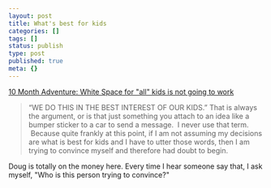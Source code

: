 ```yaml
---
layout: post
title: What's best for kids
categories: []
tags: []
status: publish
type: post
published: true
meta: {}
---
```


[10 Month Adventure: White Space for "all" kids is not going to work](http://dougtimm.blogspot.com/2015/11/white-space-for-all-kids-is-not-going.html?m=1)


>“WE DO THIS IN THE BEST INTEREST OF OUR KIDS.” That is always the argument, or is that just something you attach to an idea like a bumper sticker to a car to send a message.  I never use that term.  Because quite frankly at this point, if I am not assuming my decisions are what is best for kids and I have to utter those words, then I am trying to convince myself and therefore had doubt to begin.  



Doug is totally on the money here. Every time I hear someone say that, I ask myself, "Who is this person trying to convince?"
